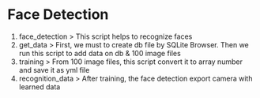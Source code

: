 # Face Detection
1. face_detection > This script helps to recognize faces
2. get_data > First, we must to create db file by SQLite Browser. Then we run this script to add data on db & 100 image files
3. training > From 100 image files, this script convert it to array number and save it as yml file
4. recognition_data > After training, the face detection export camera with learned data
